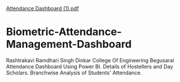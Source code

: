 [Attendance Dashboard (1).pdf](https://github.com/Prashansa18/Biometric-Attendance-Management-Dashboard/files/10948910/Attendance.Dashboard.1.pdf)
# Biometric-Attendance-Management-Dashboard
Rashtrakavi Ramdhari Singh Dinkar College Of Engineering Begusarai Attendance Dashboard Using Power BI.
Details of Hostellers and Day Scholars.
Branchwise Analysis of Students' Attendance.
